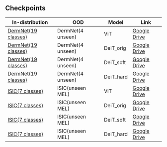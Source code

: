 
## Checkpoints
| In-distribution | OOD | Model | Link | 
|-----|-----|-----|-----| 
|[DermNet(19 classes)]() | DermNet(4 unseen) | ViT | [Google Drive]() |
|[DermNet(19 classes)]() | DermNet(4 unseen) | DeiT_orig | [Google Drive]() |
|[DermNet(19 classes)]() | DermNet(4 unseen) | DeiT_soft | [Google Drive]() |
|[DermNet(19 classes)]() | DermNet(4 unseen) | DeiT_hard | [Google Drive]() |
|[ISIC(7 classes)]() | ISIC(unseen MEL) | ViT | [Google Drive]() |
|[ISIC(7 classes)]() | ISIC(unseen MEL) | DeiT_orig | [Google Drive]() |
|[ISIC(7 classes)]() | ISIC(unseen MEL) | DeiT_soft | [Google Drive]() |
|[ISIC(7 classes)]() | ISIC(unseen MEL) | DeiT_hard | [Google Drive]() |

